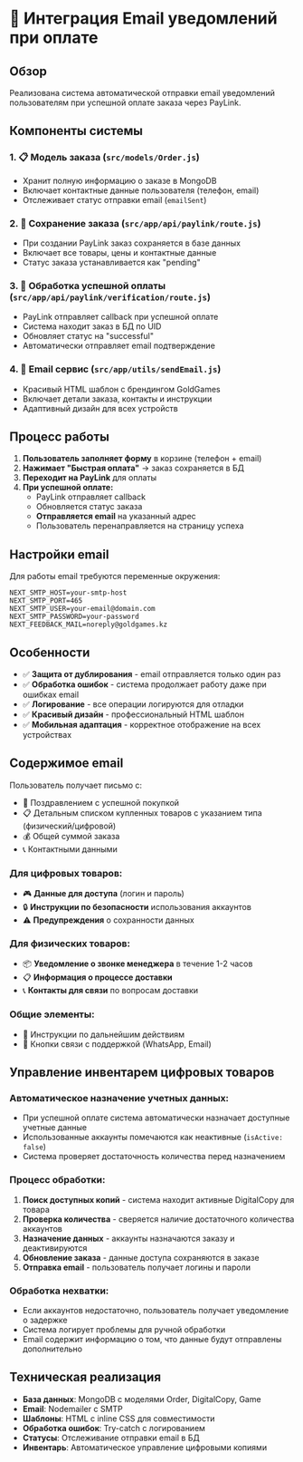 # 📧 Интеграция Email уведомлений при оплате

## Обзор

Реализована система автоматической отправки email уведомлений пользователям при успешной оплате заказа через PayLink.

## Компоненты системы

### 1. 📋 Модель заказа (`src/models/Order.js`)

- Хранит полную информацию о заказе в MongoDB
- Включает контактные данные пользователя (телефон, email)
- Отслеживает статус отправки email (`emailSent`)

### 2. 💾 Сохранение заказа (`src/app/api/paylink/route.js`)

- При создании PayLink заказ сохраняется в базе данных
- Включает все товары, цены и контактные данные
- Статус заказа устанавливается как "pending"

### 3. 🔄 Обработка успешной оплаты (`src/app/api/paylink/verification/route.js`)

- PayLink отправляет callback при успешной оплате
- Система находит заказ в БД по UID
- Обновляет статус на "successful"
- Автоматически отправляет email подтверждение

### 4. 📧 Email сервис (`src/app/utils/sendEmail.js`)

- Красивый HTML шаблон с брендингом GoldGames
- Включает детали заказа, контакты и инструкции
- Адаптивный дизайн для всех устройств

## Процесс работы

1. **Пользователь заполняет форму** в корзине (телефон + email)
2. **Нажимает "Быстрая оплата"** → заказ сохраняется в БД
3. **Переходит на PayLink** для оплаты
4. **При успешной оплате:**
   - PayLink отправляет callback
   - Обновляется статус заказа
   - **Отправляется email** на указанный адрес
   - Пользователь перенаправляется на страницу успеха

## Настройки email

Для работы email требуются переменные окружения:

```env
NEXT_SMTP_HOST=your-smtp-host
NEXT_SMTP_PORT=465
NEXT_SMTP_USER=your-email@domain.com
NEXT_SMTP_PASSWORD=your-password
NEXT_FEEDBACK_MAIL=noreply@goldgames.kz
```

## Особенности

- ✅ **Защита от дублирования** - email отправляется только один раз
- ✅ **Обработка ошибок** - система продолжает работу даже при ошибках email
- ✅ **Логирование** - все операции логируются для отладки
- ✅ **Красивый дизайн** - профессиональный HTML шаблон
- ✅ **Мобильная адаптация** - корректное отображение на всех устройствах

## Содержимое email

Пользователь получает письмо с:

- 🎉 Поздравлением с успешной покупкой
- 📋 Детальным списком купленных товаров с указанием типа (физический/цифровой)
- 💰 Общей суммой заказа
- 📞 Контактными данными

### Для цифровых товаров:

- 🎮 **Данные для доступа** (логин и пароль)
- 🔒 **Инструкции по безопасности** использования аккаунтов
- ⚠️ **Предупреждения** о сохранности данных

### Для физических товаров:

- 📦 **Уведомление о звонке менеджера** в течение 1-2 часов
- 📋 **Информация о процессе доставки**
- 📞 **Контакты для связи** по вопросам доставки

### Общие элементы:

- 🚀 Инструкции по дальнейшим действиям
- 💬 Кнопки связи с поддержкой (WhatsApp, Email)

## Управление инвентарем цифровых товаров

### Автоматическое назначение учетных данных:

- При успешной оплате система автоматически назначает доступные учетные данные
- Использованные аккаунты помечаются как неактивные (`isActive: false`)
- Система проверяет достаточность количества перед назначением

### Процесс обработки:

1. **Поиск доступных копий** - система находит активные DigitalCopy для товара
2. **Проверка количества** - сверяется наличие достаточного количества аккаунтов
3. **Назначение данных** - аккаунты назначаются заказу и деактивируются
4. **Обновление заказа** - данные доступа сохраняются в заказе
5. **Отправка email** - пользователь получает логины и пароли

### Обработка нехватки:

- Если аккаунтов недостаточно, пользователь получает уведомление о задержке
- Система логирует проблемы для ручной обработки
- Email содержит информацию о том, что данные будут отправлены дополнительно

## Техническая реализация

- **База данных**: MongoDB с моделями Order, DigitalCopy, Game
- **Email**: Nodemailer с SMTP
- **Шаблоны**: HTML с inline CSS для совместимости
- **Обработка ошибок**: Try-catch с логированием
- **Статусы**: Отслеживание отправки email в БД
- **Инвентарь**: Автоматическое управление цифровыми копиями
